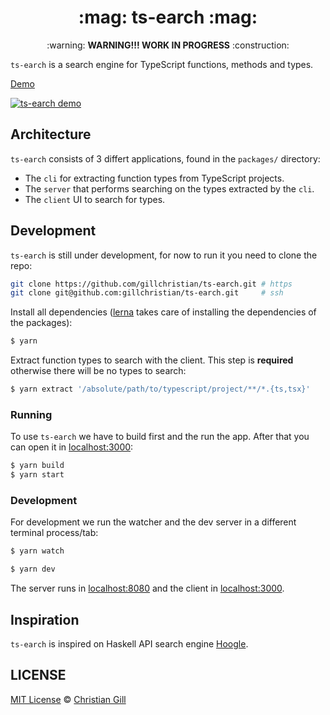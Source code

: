 <h1 align="center">:mag: ts-earch :mag:</h1>

<p align="center">
:warning: <strong>WARNING!!! WORK IN PROGRESS</strong> :construction:
</p>

`ts-earch` is a search engine for TypeScript functions, methods and types.

[Demo](https://www.youtube.com/watch?v=Gf5irOLIFX8)

<a target="_blank" href="https://www.youtube.com/watch?v=Gf5irOLIFX8">
  <img
    src="https://media.giphy.com/media/8c76egNn04cNSilvd8/giphy.gif"
    alt="ts-earch demo" />
</a>

## Architecture

`ts-earch` consists of 3 differt applications, found in the `packages/`
directory:

- The `cli` for extracting function types from TypeScript projects.
- The `server` that performs searching on the types extracted by the `cli`.
- The `client` UI to search for types.

## Development

`ts-earch` is still under development, for now to run it you need to clone the
repo:

```bash
git clone https://github.com/gillchristian/ts-earch.git # https
git clone git@github.com:gillchristian/ts-earch.git     # ssh
```

Install all dependencies ([lerna](https://lernajs.io/) takes care of installing
the dependencies of the packages):

```bash
$ yarn
```

Extract function types to search with the client. This step is **required**
otherwise there will be no types to search:

```bash
$ yarn extract '/absolute/path/to/typescript/project/**/*.{ts,tsx}'
```

### Running

To use `ts-earch` we have to build first and the run the app. After that you can
open it in [localhost:3000](http://localhost:3000):

```bash
$ yarn build
$ yarn start
```

### Development

For development we run the watcher and the dev server in a different terminal
process/tab:

```bash
$ yarn watch
```

```bash
$ yarn dev
```

The server runs in [localhost:8080](http://localhost:8080) and the client in
[localhost:3000](http://localhost:3000).

## Inspiration

`ts-earch` is inspired on Haskell API search engine
[Hoogle](https://www.haskell.org/hoogle/).

## LICENSE

[MIT License](https://github.com/gillchristian/ts-earch/blob/master/LICENSE) ©
[Christian Gill](https://gillchristian.xyz)
